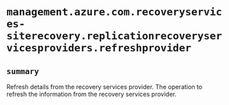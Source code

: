 # `management.azure.com.recoveryservices-siterecovery.replicationrecoveryservicesproviders.refreshprovider`

## `summary`
Refresh details from the recovery services provider. The operation to refresh the information from the recovery services provider.



